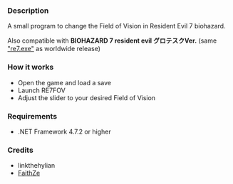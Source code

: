 ### Description

A small program to change the Field of Vision in Resident Evil 7 biohazard.

Also compatible with **BIOHAZARD 7 resident evil グロテスクVer.** (same ["re7.exe"](https://steamdb.info/depot/530941/) as worldwide release)

### How it works
- Open the game and load a save
- Launch RE7FOV
- Adjust the slider to your desired Field of Vision

### Requirements
- .NET Framework 4.7.2 or higher

### Credits
- linkthehylian
- [FaithZe](https://github.com/faiithze)
